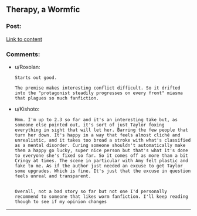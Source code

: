 ## Therapy, a Wormfic

### Post:

[Link to content](https://forums.sufficientvelocity.com/threads/therapy-a-wormfic.29673/)

### Comments:

- u/Roxolan:
  ```
  Starts out good.

  The premise makes interesting conflict difficult. So it drifted into the "protagonist steadily progresses on every front" miasma that plagues so much fanfiction.
  ```

- u/Kishoto:
  ```
  Hmm. I'm up to 2.3 so far and it's an interesting take but, as someone else pointed out, it's sort of just Taylor foxing everything in sight that will let her. Barring the few people that turn her down. It's happy in a way that feels almost cliché and unrealistic, and it takes too broad a stroke with what's classified as a mental disorder. Curing someone shouldn't automatically make them a happy go lucky, super nice person but that's what it's done to everyone she's fixed so far. So it comes off as more than a bit Cringy at times. The scene in particular with Amy felt plastic and fake to me. As if the author just needed an excuse to get Taylor some upgrades. Which is fine. It's just that the excuse in question feels unreal and transparent.


  Overall, not a bad story so far but not one I'd personally recommend to someone that likes worm fanfiction. I'll keep reading though to see if my opinion changes
  ```

---

